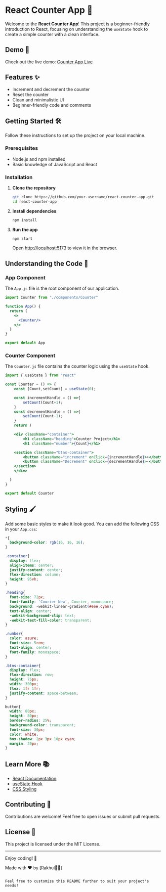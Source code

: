 # React Counter App 🚀

Welcome to the **React Counter App**! This project is a beginner-friendly introduction to React, focusing on understanding the `useState` hook to create a simple counter with a clean interface.

## Demo 📸

Check out the live demo: [Counter App Live](#)

## Features ✨

- Increment and decrement the counter
- Reset the counter
- Clean and minimalistic UI
- Beginner-friendly code and comments

## Getting Started 🛠️

Follow these instructions to set up the project on your local machine.

### Prerequisites

- Node.js and npm installed
- Basic knowledge of JavaScript and React

### Installation

1. **Clone the repository**

   ```bash
   git clone https://github.com/your-username/react-counter-app.git
   cd react-counter-app
   ```

2. **Install dependencies**

   ```bash
   npm install
   ```

3. **Run the app**

   ```bash
   npm start
   ```

   Open [http://localhost:5173](http://localhost:5173) to view it in the browser.


## Understanding the Code 🧠

### App Component

The `App.js` file is the root component of our application.

```jsx
import Counter from "./components/Counter"

function App() {
  return (
    <>
      <Counter/>
    </>
  )
}

export default App

```

### Counter Component

The `Counter.js` file contains the counter logic using the `useState` hook.

```jsx
import { useState } from "react"

const Counter = () => {
    const [Count,setCount] = useState(0);

    const incrementHandle = () =>{
        setCount(Count+1);
    }
    const decrementHandle = () =>{
        setCount(Count-1);
    }
    return (

    <div className="container">
        <h1 className="heading">Counter Project</h1>
        <h1 className="number">{Count}</h1>

    <section className="btns-container">
        <button className="increment" onClick={incrementHandle}>+</button>
        <button className="Decrement" onClick={decrementHandle}>-</button>
    </section>
    </div>

  )
}

export default Counter
```

## Styling 🖌️

Add some basic styles to make it look good. You can add the following CSS in your `App.css`:

```css
*{
  background-color: rgb(16, 16, 16);
}

.container{
  display: flex;
  align-items: center;
  justify-content: center;
  flex-direction: column;
  height: 95vh;
}

.heading{
  font-size: 72px;
  font-family: 'Courier New', Courier, monospace;
  background: -webkit-linear-gradient(#eee,cyan); 
  text-align: center;
  -webkit-background-clip: text;
  -webkit-text-fill-color: transparent;
}

.number{
  color: azure;
  font-size: 5rem;
  text-align: center;
  font-family: monospace;
}

.btns-container{
  display: flex;
  flex-direction: row;
  height: 75px;
  width: 300px;
  flex: 1fr 1fr;
  justify-content: space-between;
}

button{
  width: 80px;
  height: 80px;
  border-radius: 25%;
  background-color: transparent;
  font-size: 30px;
  color: white;
  box-shadow: 2px 3px 10px cyan;
  margin: 20px;
}
```

## Learn More 📚

- [React Documentation](https://reactjs.org/docs/getting-started.html)
- [useState Hook](https://reactjs.org/docs/hooks-state.html)
- [CSS Styling](https://developer.mozilla.org/en-US/docs/Web/CSS)

## Contributing 🤝

Contributions are welcome! Feel free to open issues or submit pull requests.

## License 📄

This project is licensed under the MIT License.

---

Enjoy coding! 🎉

Made with ❤️ by [Rakhul👩‍💻]
```

Feel free to customize this README further to suit your project's needs!
